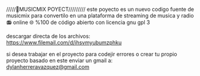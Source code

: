 /////🎵MUSICMIX POYECT/////////
este poyecto es un nuevo codigo 
fuente de musicmix para convertilo
en una plataforma de streaming de
musica y radio 📻 online 🌐
%100 de código abierto con licencia
gnu gpl 3

descargar directa de los archivos:
https://www.filemail.com/d/ihsvmyubumzphku

si desea trabajar en el proyecto para codejir errores o crear tu propio proyecto basado en este enviar un gmail a: dylanherreravazquez@gmail.com



